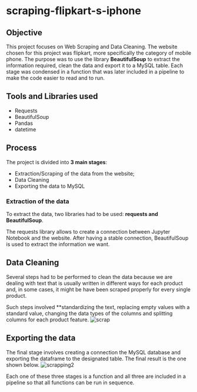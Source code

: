 # scraping-flipkart-s-iphone

## Objective

This project focuses on Web Scraping and Data Cleaning. The website chosen for this project was flipkart, more specifically the category of mobile phone. The purpose was to use the library **BeautifulSoup** to extract the information required, clean the data and export it to a MySQL table. Each stage was condensed in a function that was later included in a pipeline to make the code easier to read and to run.

## Tools and Libraries used

* Requests
* BeautifulSoup
* Pandas
* datetime

## Process

The project is divided into **3 main stages**:
  * Extraction/Scraping of the data from the website;
  * Data Cleaning
  * Exporting the data to MySQL
  
### Extraction of the data

To extract the data, two libraries had to be used: **requests and BeautifulSoup**.

The requests library allows to create a connection between Jupyter Notebook and the website. After having a stable connection, BeautifulSoup is used to extract the information we want.


## Data Cleaning
Several steps had to be performed to clean the data because we are dealing with text that is usually written in different ways for each product and, in some cases, it might be have been scraped properly for every single product.

Such steps involved **standardizing the text, replacing empty values with a standard value, changing the data types of the columns and splitting columns for each product feature.
![scrap](https://user-images.githubusercontent.com/90494573/150670388-c1c99583-541a-42a4-a8f3-21ca6817c1f8.png)

## Exporting the data

The final stage involves creating a connection the MySQL database and exporting the dataframe to the designated table. The final result is the one shown below.
![scrapping2](https://user-images.githubusercontent.com/90494573/150670449-0179984c-a439-404b-93d5-0ceafe4f3dcc.png)

Each one of these three stages is a function and all three are included in a pipeline so that all functions can be run in sequence. 
